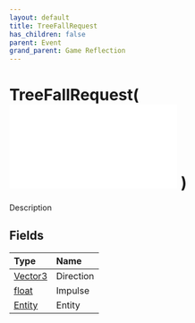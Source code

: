 ```yaml
---
layout: default
title: TreeFallRequest
has_children: false
parent: Event
grand_parent: Game Reflection
---
```

# TreeFallRequest( ![ EntityEventBase ](/game-reflection/events/entity_event_base.md) )
Description 

## Fields
| Type | Name |
|:-------------|:--------------|
| [Vector3](/game-reflection/classes/vector3.md) | Direction |
| [float](/game-reflection/components/float.md) | Impulse |
| [Entity](/game-reflection/classes/entity.md) | Entity |
